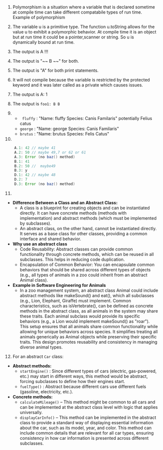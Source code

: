 1. Polymorphism is a situation where a variable that is declared sometime at compile time can take different compatabile types of run time. Example of polymorphism

2. The variable u is a primitive type. The function u.toString allows for the value u to exhibit a polymorphic behavior. At compile time it is an object but at run time it could be a pointer,scanner or string. So u is dynamically bound at run time.

3. The output is A !!!

4. The output is "~~ B ~~" for both.

5. The output is "A" for both print statements.

6. It will not compile because the variable is restricted by the protected keyword and it was later called as a private which causes issues.

7. The output is A: 1

8. The output is  ``` foo1: B B ``` 

9. - ``` fluffy```  : "Name: fluffy Species: Canis Familaris" potentially Felius catus
   - ``` george ``` : "Name: george Species: Canis Familaris"
   - ``` brutus ``` : "Name: brutus Species: Felis Catus"
10.
``` java
    A.1: 42 // maybe 41
    A.2: 50 // maybe 49,7 or 62 or 61
    A.3: Error (no baz() method)
    B.1: 41
    B.2: 50 //  maybe49
    B.3: y
    D.1: 42 // maybe 48
    D.2: 7
    D.3: Error (no baz() method)
```
11.
- **Difference Between a Class and an Abstract Class:**
  - A class is a blueprint for creating objects and can be instantiated directly. It can have concrete methods (methods with implementation) and abstract methods (which must be implemented by subclasses).
  - An abstract class, on the other hand, cannot be instantiated directly. It serves as a base class for other classes, providing a common interface and shared behavior.
- **Why use an abstract class**
  - Code Reusability: Abstract classes can provide common functionality through concrete methods, which can be reused in all subclasses. This helps in reducing code duplication.
  - Encapsulation of Common Behavior: You can encapsulate common behaviors that should be shared across different types of objects (e.g., all types of animals in a zoo could inherit from an abstract Animal class).
- **Example in Software Engineering for Animals**
  - In a zoo management system, an abstract class Animal could include abstract methods like makeSound() and eat(), which all subclasses (e.g., Lion, Elephant, Giraffe) must implement. Common characteristics, such as isVertebrate(), can be defined as concrete methods in the abstract class, as all animals in the system may share these traits. Each animal subclass would provide its specific behaviors (e.g., a Lion would implement makeSound() as "roar"). This setup ensures that all animals share common functionality while allowing for unique behaviors across species. It simplifies treating all animals generically as Animal objects while preserving their specific traits. This design promotes reusability and consistency in managing diverse animal types. 

12. For an abstract ``` Car ``` class:
- **Abstract methods:**
  - ``` startEngine() ``` : Since different types of cars (electric, gas-powered, etc.) may start in different ways, this method would be abstract, forcing subclasses to define how their engines start.
  - ``` fuelType() ``` : Abstract because different cars use different fuels (gasoline, electricity, etc.).
- **Concrete methods:**
  - ``` calculateMileage() ``` – This method might be common to all cars and can be implemented at the abstract class level with logic that applies universally.
  - ``` displayCarInfo() ``` – This method can be implemented in the abstract class to provide a standard way of displaying essential information about the car, such as its model, year, and color. This method can include common details that are relevant for all car types, ensuring consistency in how car information is presented across different subclasses.
 
  
